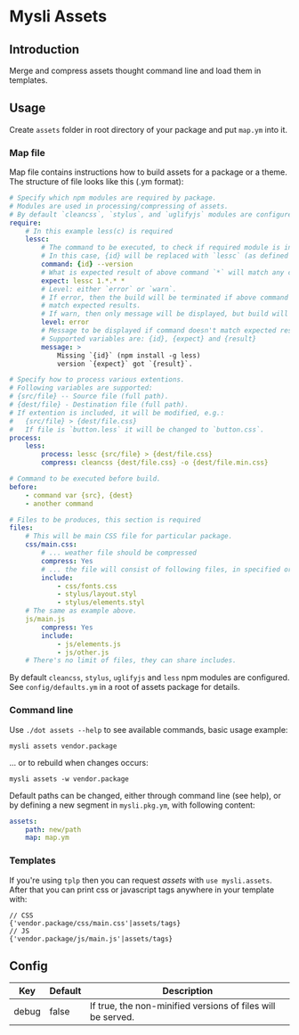 # Mysli Assets

## Introduction

Merge and compress assets thought command line and load them in templates.

## Usage

Create `assets` folder in root directory of your package and put `map.ym` into it.

### Map file

Map file contains instructions how to build assets for a package or a theme.
The structure of file looks like this (.ym format):

```yaml
# Specify which npm modules are required by package.
# Modules are used in processing/compressing of assets.
# By default `cleancss`, `stylus`, and `uglifyjs` modules are configured.
require:
    # In this example less(c) is required
    lessc:
        # The command to be executed, to check if required module is installed.
        # In this case, {id} will be replaced with `lessc` (as defined above)
        command: {id} --version
        # What is expected result of above command `*` will match any character.
        expect: lessc 1.*.* *
        # Level: either `error` or `warn`.
        # If error, then the build will be terminated if above command doesn't
        # match expected results.
        # If warn, then only message will be displayed, but build will continue.
        level: error
        # Message to be displayed if command doesn't match expected results.
        # Supported variables are: {id}, {expect} and {result}
        message: >
            Missing `{id}` (npm install -g less)
            version `{expect}` got `{result}`.

# Specify how to process various extentions.
# Following variables are supported:
# {src/file} -- Source file (full path).
# {dest/file} - Destination file (full path).
# If extention is included, it will be modified, e.g.:
#   {src/file} > {dest/file.css}
#   If file is `button.less` it will be changed to `button.css`.
process:
    less:
        process: lessc {src/file} > {dest/file.css}
        compress: cleancss {dest/file.css} -o {dest/file.min.css}

# Command to be executed before build.
before:
    - command var {src}, {dest}
    - another command

# Files to be produces, this section is required
files:
    # This will be main CSS file for particular package.
    css/main.css:
        # ... weather file should be compressed
        compress: Yes
        # ... the file will consist of following files, in specified order
        include:
            - css/fonts.css
            - stylus/layout.styl
            - stylus/elements.styl
    # The same as example above.
    js/main.js
        compress: Yes
        include:
            - js/elements.js
            - js/other.js
    # There's no limit of files, they can share includes.
```

By default `cleancss`, `stylus`, `uglifyjs` and `less` npm modules are configured.
See `config/defaults.ym` in a root of assets package for details.

### Command line

Use `./dot assets --help` to see available commands, basic usage example:

```
mysli assets vendor.package
```

... or to rebuild when changes occurs:

```
mysli assets -w vendor.package
```

Default paths can be changed, either through command line (see help), or
by defining a new segment in `mysli.pkg.ym`, with following content:

```yaml
assets:
    path: new/path
    map: map.ym
```

### Templates

If you're using `tplp` then you can request _assets_
with `use mysli.assets`. After that you can print css or javascript tags
anywhere in your template with:

```
// CSS
{'vendor.package/css/main.css'|assets/tags}
// JS
{'vendor.package/js/main.js'|assets/tags}
```

## Config

| Key    | Default | Description                                                 |
|--------|---------|-------------------------------------------------------------|
| debug  | false   | If true, the non-minified versions of files will be served. |

